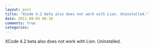 ```yaml
---
layout: post
title: "XCode 4.2 beta also does not work with Lion. Uninstalled."
date: 2011-08-03 06:38
comments: true
categories: 
---
```


XCode 4.2 beta also does not work with Lion. Uninstalled.


